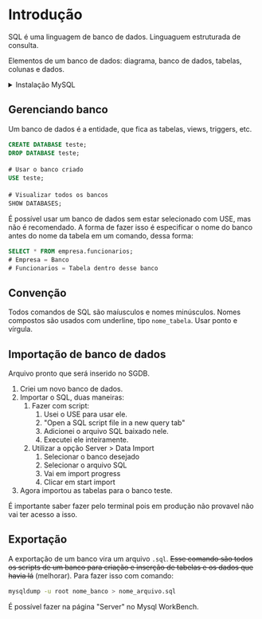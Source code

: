 # Introdução

SQL é uma linguagem de banco de dados. Linguaguem estruturada de consulta.

Elementos de um banco de dados: diagrama, banco de dados, tabelas, colunas e dados.

<details>

<summary>Instalação MySQL</summary>

Download mysql: [https://dev.mysql.com/downloads/installer/](https://dev.mysql.com/downloads/installer/)

Se os bancos (schemas) não estiverem aparecendo na parte lateral esquerda: [https://stackoverflow.com/questions/47645158/mysql-workbench-left-navigator-panel-missing-on-mac](https://stackoverflow.com/questions/47645158/mysql-workbench-left-navigator-panel-missing-on-mac)

#### Executar pelo terminal

Adicionar isso nas variáveis de ambiente.

![](<../../../.gitbook/assets/mysql path.png>)

</details>

## Gerenciando banco

Um banco de dados é a entidade, que fica as tabelas, views, triggers, etc.

```sql
CREATE DATABASE teste;
DROP DATABASE teste;

# Usar o banco criado
USE teste;

# Visualizar todos os bancos
SHOW DATABASES;
```

É possível usar um banco de dados sem estar selecionado com USE, mas não é recomendado. A forma de fazer isso é especificar o nome do banco antes do nome da tabela em um comando, dessa forma:

```sql
SELECT * FROM empresa.funcionarios;
# Empresa = Banco
# Funcionarios = Tabela dentro desse banco
```

## Convenção

Todos comandos de SQL são maíusculos e nomes minúsculos. Nomes compostos são usados com underline, tipo `nome_tabela`. Usar ponto e vírgula.

## Importação de banco de dados

Arquivo pronto que será inserido no SGDB.&#x20;

1. Criei um novo banco de dados.
2. Importar o SQL, duas maneiras:
   1. Fazer com script:
      1. Usei o USE para usar ele.
      2. "Open a SQL script file in a new query tab"
      3. Adicionei o arquivo SQL baixado nele.
      4. Executei ele inteiramente.
   2. Utilizar a opção Server > Data Import
      1. Selecionar o banco desejado
      2. Selecionar o arquivo SQL
      3. Vai em import progress
      4. Clicar em start import
3. Agora importou as tabelas para o banco teste.

É importante saber fazer pelo terminal pois em produção não provavel não vai ter acesso a isso.

## Exportação

A exportação de um banco vira um arquivo `.sql`. ~~Esse comando são todos os scripts de um banco para criação e inserção de tabelas e os dados que havia lá~~ (melhorar). Para fazer isso com comando:

```bash
mysqldump -u root nome_banco > nome_arquivo.sql
```

É possível fazer na página "Server" no Mysql WorkBench.


